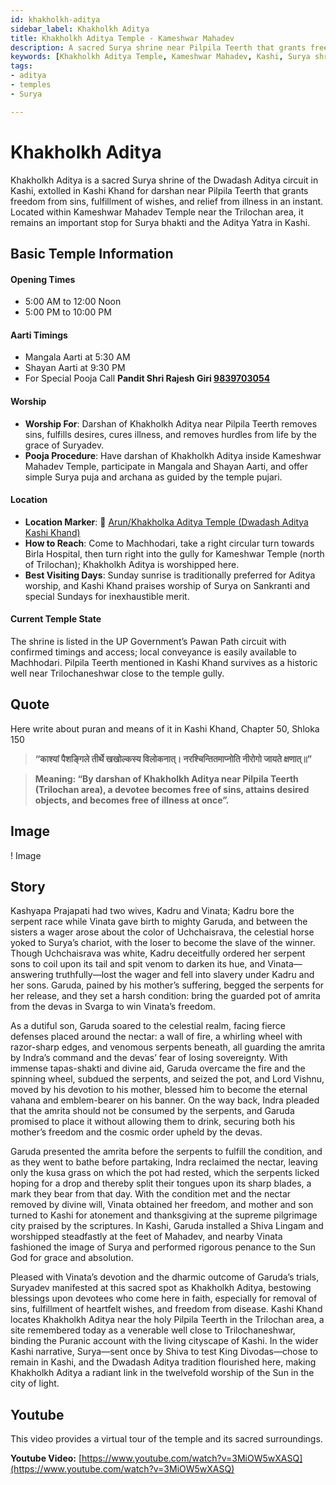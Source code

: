 ```yaml
---
id: khakholkh-aditya
sidebar_label: Khakholkh Aditya
title: Khakholkh Aditya Temple - Kameshwar Mahadev
description: A sacred Surya shrine near Pilpila Teerth that grants freedom from sins and illness. Located within Kameshwar Mahadev Temple.
keywords: [Khakholkh Aditya Temple, Kameshwar Mahadev, Kashi, Surya shrine, Kashi Khand, Pilpila Teerth]
tags:
- aditya
- temples
- Surya

---
```

# Khakholkh Aditya

Khakholkh Aditya is a sacred Surya shrine of the Dwadash Aditya circuit in Kashi, extolled in Kashi Khand for darshan near Pilpila Teerth that grants freedom from sins, fulfillment of wishes, and relief from illness in an instant. Located within Kameshwar Mahadev Temple near the Trilochan area, it remains an important stop for Surya bhakti and the Aditya Yatra in Kashi.

## Basic Temple Information

#### Opening Times
* 5:00 AM to 12:00 Noon
* 5:00 PM to 10:00 PM

#### Aarti Timings
* Mangala Aarti at 5:30 AM
* Shayan Aarti at 9:30 PM
* For Special Pooja Call **Pandit Shri Rajesh Giri [9839703054](tel:9839703054)**

#### Worship
* **Worship For**: Darshan of Khakholkh Aditya near Pilpila Teerth removes sins, fulfills desires, cures illness, and removes hurdles from life by the grace of Suryadev.
* **Pooja Procedure**: Have darshan of Khakholkh Aditya inside Kameshwar Mahadev Temple, participate in Mangala and Shayan Aarti, and offer simple Surya puja and archana as guided by the temple pujari.

#### Location
* **Location Marker**: 📍 [Arun/Khakholka Aditya Temple (Dwadash Aditya Kashi Khand)](https://maps.app.goo.gl/za9BC2YtVHCZ2YeFA)
* **How to Reach**: Come to Machhodari, take a right circular turn towards Birla Hospital, then turn right into the gully for Kameshwar Temple (north of Trilochan); Khakholkh Aditya is worshipped here.
* **Best Visiting Days**: Sunday sunrise is traditionally preferred for Aditya worship, and Kashi Khand praises worship of Surya on Sankranti and special Sundays for inexhaustible merit.

#### Current Temple State
The shrine is listed in the UP Government’s Pawan Path circuit with confirmed timings and access; local conveyance is easily available to Machhodari. Pilpila Teerth mentioned in Kashi Khand survives as a historic well near Trilochaneshwar close to the temple gully.


## Quote
Here write about puran and means of it in Kashi Khand, Chapter 50, Shloka 150

> **“काश्यां पैशङ्गिले तीर्थे खखोल्कस्य विलोकनात्। नरश्चिन्तितमाप्नोति नीरोगो जायते क्षणात्॥”**

> **Meaning: “By darshan of Khakholkh Aditya near Pilpila Teerth (Trilochan area), a devotee becomes free of sins, attains desired objects, and becomes free of illness at once”.**

## Image 

! Image

## Story

Kashyapa Prajapati had two wives, Kadru and Vinata; Kadru bore the serpent race while Vinata gave birth to mighty Garuda, and between the sisters a wager arose about the color of Uchchaisrava, the celestial horse yoked to Surya’s chariot, with the loser to become the slave of the winner. Though Uchchaisrava was white, Kadru deceitfully ordered her serpent sons to coil upon its tail and spit venom to darken its hue, and Vinata—answering truthfully—lost the wager and fell into slavery under Kadru and her sons. Garuda, pained by his mother’s suffering, begged the serpents for her release, and they set a harsh condition: bring the guarded pot of amrita from the devas in Svarga to win Vinata’s freedom.

As a dutiful son, Garuda soared to the celestial realm, facing fierce defenses placed around the nectar: a wall of fire, a whirling wheel with razor-sharp edges, and venomous serpents beneath, all guarding the amrita by Indra’s command and the devas’ fear of losing sovereignty. With immense tapas-shakti and divine aid, Garuda overcame the fire and the spinning wheel, subdued the serpents, and seized the pot, and Lord Vishnu, moved by his devotion to his mother, blessed him to become the eternal vahana and emblem-bearer on his banner. On the way back, Indra pleaded that the amrita should not be consumed by the serpents, and Garuda promised to place it without allowing them to drink, securing both his mother’s freedom and the cosmic order upheld by the devas.

Garuda presented the amrita before the serpents to fulfill the condition, and as they went to bathe before partaking, Indra reclaimed the nectar, leaving only the kusa grass on which the pot had rested, which the serpents licked hoping for a drop and thereby split their tongues upon its sharp blades, a mark they bear from that day. With the condition met and the nectar removed by divine will, Vinata obtained her freedom, and mother and son turned to Kashi for atonement and thanksgiving at the supreme pilgrimage city praised by the scriptures. In Kashi, Garuda installed a Shiva Lingam and worshipped steadfastly at the feet of Mahadev, and nearby Vinata fashioned the image of Surya and performed rigorous penance to the Sun God for grace and absolution.

Pleased with Vinata’s devotion and the dharmic outcome of Garuda’s trials, Suryadev manifested at this sacred spot as Khakholkh Aditya, bestowing blessings upon devotees who come here in faith, especially for removal of sins, fulfillment of heartfelt wishes, and freedom from disease. Kashi Khand locates Khakholkh Aditya near the holy Pilpila Teerth in the Trilochan area, a site remembered today as a venerable well close to Trilochaneshwar, binding the Puranic account with the living cityscape of Kashi. In the wider Kashi narrative, Surya—sent once by Shiva to test King Divodas—chose to remain in Kashi, and the Dwadash Aditya tradition flourished here, making Khakholkh Aditya a radiant link in the twelvefold worship of the Sun in the city of light.

## Youtube

This video provides a virtual tour of the temple and its sacred surroundings.

**Youtube Video:** [https://www.youtube.com/watch?v=3MiOW5wXASQ](https://www.youtube.com/watch?v=3MiOW5wXASQ)